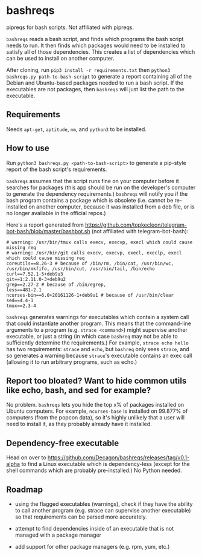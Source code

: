 # bashreqs
pipreqs for bash scripts. Not affiliated with pipreqs.

 `bashreqs` reads a bash script, and finds which programs the bash script needs to run. It then finds which packages would need to be installed to satisfy all of those dependencies. This creates a list of dependencies which can be used to install on another computer.

After cloning, run `pip3 install -r requirements.txt` then `python3 bashreqs.py path-to-bash-script` to generate a report containing all of the Debian and Ubuntu-based packages needed to run a bash script. If the executables are not packages, then `bashreqs` will just list the path to the executable.

## Requirements

Needs `apt-get`, `aptitude`, `nm`, and `python3` to be installed.

## How to use

Run `python3 bashreqs.py <path-to-bash-script>` to generate a pip-style report of the bash script's requirements.

`bashreqs` assumes that the script runs fine on your computer before it searches for packages (this app should be run on the developer's computer to generate the dependency requirements.) `bashreqs` will notify you if the bash program contains a package which is obsolete (i.e. cannot be re-installed on another computer, because it was installed from a deb file, or is no longer available in the official repos.)

Here's a report generated from https://github.com/topkecleon/telegram-bot-bash/blob/master/bashbot.sh (not affiliated with telegram-bot-bash):


```
# warning: /usr/bin/tmux calls execv, execvp, execl which could cause missing req
# warning: /usr/bin/git calls execv, execvp, execl, execlp, execl which could cause missing req
coreutils==8.26-3 # because of /bin/rm, /bin/cat, /usr/bin/wc, /usr/bin/mkfifo, /usr/bin/cut, /usr/bin/tail, /bin/echo
curl==7.52.1-5+deb9u3
git==1:2.11.0-3+deb9u2
grep==2.27-2 # because of /bin/egrep,
less==481-2.1
ncurses-bin==6.0+20161126-1+deb9u1 # because of /usr/bin/clear
sed==4.4-1
tmux==2.3-4
```

`bashreqs` generates warnings for executables which contain a system call that could instantiate another program. This means that the command-line arguments to a program (e.g. `strace <command>`) might supervise another executable, or just a string (in which case `bashreq` may not be able to sufficiently determine the requirements.) For example, `strace echo hello` has two requirements: `strace` and `echo`, but `bashreq` only sees `strace`, and so generates a warning because `strace`'s executable contains an exec call (allowing it to run arbitrary programs, such as echo.)

## Report too bloated? Want to hide common utils like echo, bash, and sed for example?

No problem. `bashreqs` lets you hide the top x% of packages installed on Ubuntu computers. For example, `ncurses-base` is installed on 99.877% of computers (from the popcon data), so it's highly unlikely that a user will need to install it, as they probably already have it installed.

## Dependency-free executable

Head on over to https://github.com/Decagon/bashreqs/releases/tag/v0.1-alpha to find a Linux executable which is dependency-less (except for the shell commands which are probably pre-installed.) No Python needed.

## Roadmap

- using the flagged executables (warnings), check if they have the ability to call another program (e.g. strace can supervise another executable) so that requirements can be parsed more accurately.

- attempt to find dependencies inside of an executable that is not managed with a package manager

- add support for other package managers (e.g. rpm, yum, etc.)
